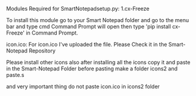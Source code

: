 Modules Required for SmartNotepadsetup.py:
                                         1.cx-Freeze
                                         
To install this module go to your Smart Notepad folder and go to the menu bar and type cmd
Command Prompt will open then type 'pip install cx-Freeze' in Command Prompt.

icon.ico:
         For icon.ico I've uploaded the file.
         Please Check it in the Smart-Notepad Repository
         
Please install other icons also after installing all the icons copy it and paste in the Smart-Notepad Folder before pasting make a folder icons2 and paste.s

and very important thing do not paste icon.ico in icons2 folder
